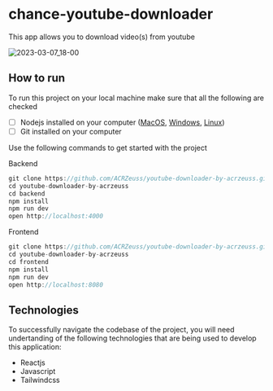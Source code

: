 # chance-youtube-downloader
This app allows you to download video(s) from youtube

![2023-03-07_18-00](https://user-images.githubusercontent.com/67952319/223479814-36c3ebce-858e-42de-aad2-923f51d368f4.png)

## How to run

To run this project on your local machine make sure that all the following are checked

- [ ] Nodejs installed on your computer ([MacOS](https://nodejs.org/en/download/), [Windows](https://nodejs.org/en/download/), [Linux](https://nodejs.org/en/download/))
- [ ] Git installed on your computer

Use the following commands to get started with the project

Backend
```js
git clone https://github.com/ACRZeuss/youtube-downloader-by-acrzeuss.git
cd youtube-downloader-by-acrzeuss
cd backend
npm install
npm run dev
open http://localhost:4000
```

Frontend
```js
git clone https://github.com/ACRZeuss/youtube-downloader-by-acrzeuss.git
cd youtube-downloader-by-acrzeuss
cd frontend
npm install
npm run dev
open http://localhost:8080
```

## Technologies

To successfully navigate the codebase of the project, you will need undertanding of the following technologies that are being used to develop this application:

- Reactjs
- Javascript
- Tailwindcss
